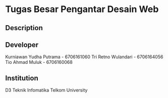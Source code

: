 # Tugas Besar Pengantar Desain Web

## Description

## Developer
Kurniawan Yudha Putrama - 6706161060
Tri Retno Wulandari - 6706164056
Tio Ahmad Muluk - 	6706160068

## Institution
D3 Teknik Infomatika
Telkom University
